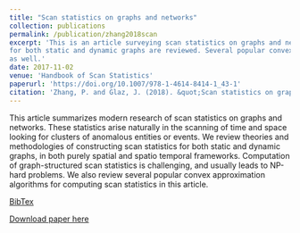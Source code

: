 ```yaml
---
title: "Scan statistics on graphs and networks"
collection: publications
permalink: /publication/zhang2018scan
excerpt: 'This is an article surveying scan statistics on graphs and networks. Theories and methodologies of constructing scan statistics 
for both static and dynamic graphs are reviewed. Several popular convex approximation algorithms for computing scan statistics are reviewed
as well.'
date: 2017-11-02
venue: 'Handbook of Scan Statistics'
paperurl: 'https://doi.org/10.1007/978-1-4614-8414-1_43-1'
citation: 'Zhang, P. and Glaz, J. (2018). &quot;Scan statistics on graphs and networks.&quot; In Glaz, J. and Koutras, M. V. (Eds.) <i>Handbook of Scan Statistics</i>. Springer, New York, NY.'
---
```

This article summarizes modern research of scan statistics on graphs and networks. 
These statistics arise naturally in the scanning of time and space looking for clusters of anomalous entities or events. 
We review theories and methodologies of constructing scan statistics for both static and dynamic graphs, 
in both purely spatial and spatio temporal frameworks. Computation of graph-structured scan statistics is challenging, 
and usually leads to NP-hard problems. We also review several popular convex approximation algorithms for computing scan statistics 
in this article.

[BibTex](https://panpanzhang99299.github.io/pzhang/files/zhang2018scan.bib)

[Download paper here](https://doi.org/10.1007/978-1-4614-8414-1_43-1)


